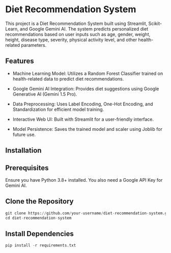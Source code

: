 # Diet Recommendation System

This project is a Diet Recommendation System built using Streamlit, Scikit-Learn, and Google Gemini AI. The system predicts personalized diet recommendations based on user inputs such as age, gender, weight, height, disease type, severity, physical activity level, and other health-related parameters.

## Features

- Machine Learning Model: Utilizes a Random Forest Classifier trained on health-related data to predict diet recommendations.

- Google Gemini AI Integration: Provides diet suggestions using Google Generative AI (Gemini 1.5 Pro).

- Data Preprocessing: Uses Label Encoding, One-Hot Encoding, and Standardization for efficient model training.

- Interactive Web UI: Built with Streamlit for a user-friendly interface.

- Model Persistence: Saves the trained model and scaler using Joblib for future use.

## Installation

## Prerequisites

Ensure you have Python 3.8+ installed. You also need a Google API Key for Gemini AI.

## Clone the Repository
```python
git clone https://github.com/your-username/diet-recommendation-system.git
cd diet-recommendation-system
```

## Install Dependencies
```python
pip install -r requirements.txt
```
